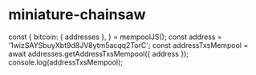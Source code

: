 # miniature-chainsaw
const {   bitcoin: { addresses }, } = mempoolJS();  const address = '1wizSAYSbuyXbt9d8JV8ytm5acqq2TorC';  const addressTxsMempool = await addresses.getAddressTxsMempool({ address }); console.log(addressTxsMempool);
